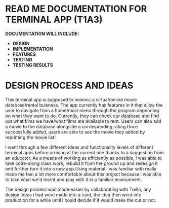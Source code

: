# **READ ME DOCUMENTATION FOR TERMINAL APP (T1A3)**  
**DOCUMENTATION WILL INCLUDE:**  
- **DESIGN**  
- **IMPLEMENTATION**  
- **FEATURES**   
- **TESTING**  
- **TESTING RESULTS**  

# DESIGN PROCESS AND IDEAS  
This terminal app is supposed to mimmic a virtual/online movie database/rental buisness.  The app currently has features in it that allow the user to navigate from a home/main menu through the program depending on what they want to do. Currently, they can check our database and find out what films we have/what films are available to rent. Users can also add a movie to the database alongside a corresponding rating.Once successfully added, users are able to see the movie they added by reprinting the movie list!  

I went through a few different ideas and functionality levels of different terminal apps before arriving at the current one thanks to a suggestion from an educator.  As a means of working as efficiently as possible, i was able to take code-along class work, rebuild it from the ground up and redesign it and further turn it into a new app.Using material i was familiar with really made me feel a lot more comfortable about this project because i was able to take what we'd learnt and play with it in a familiar environment.

The design process was made easier by collaborating with Trello; any design ideas i had were made into a card, the idea then went into production for a while until i could decide if it would make the cut or not.